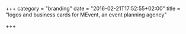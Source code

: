 +++
category = "branding"
date = "2016-02-21T17:52:55+02:00"
title = "logos and business cards for MEvent, an event planning agency"

+++
